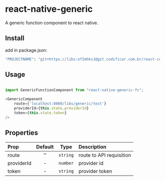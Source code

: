 # react-native-generic
A generic function component to react native.

## Install
add in package.json:
```bash
"PROJECTNAME": "git+https://libs:ofImhksJ@git.codificar.com.br/react-components/PROJECTNAME.git",
```

## Usage

```javascript

import GenericFunctionComponent from "react-native-generic-fc";

<GenericComponent
	route={'localhost:8000/libs/generic/test'}
	providerId={this.state.providerId}
	token={this.state.token}
/>


```

## Properties

| Prop  | Default  | Type | Description |
| :------------ |:---------------:| :---------------:| :-----|
| route | '' | `string` | route to API requisition|
| providerId | - | `number` | provider id |
| token | - | `string` | provider token |